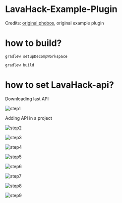 # LavaHack-Example-Plugin
Credits: [original phobos](https://github.com/3arthqu4ke/3arthh4ck), original example plugin
# how to build?
```
gradlew setupDecompWorkspace
```
```
gradlew build
```
# how to set LavaHack-api?

Downloading last API

![step1](https://i.imgur.com/59mwAjL.png)

Adding API in a project

![step2](https://i.imgur.com/NHgOJDd.png)

![step3](https://i.imgur.com/LQ8JRRR.png)

![step4](https://i.imgur.com/wqEG7TX.png)

![step5](https://i.imgur.com/S2oMtT4.png)

![step6](https://i.imgur.com/XddcsyY.png)

![step7](https://i.imgur.com/4iWMW8U.png)

![step8](https://i.imgur.com/nGRhsC6.png)

![step9](https://i.imgur.com/3jp6wtV.png)

